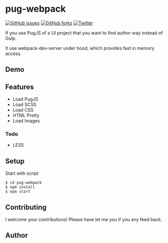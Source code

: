 # pug-webpack

[![GitHub issues](https://img.shields.io/github/issues/dony-hydra/pug-webpack?style=flat-square)](https://github.com/dony-hydra/pug-webpack/issues) [![GitHub forks](https://img.shields.io/github/forks/dony-hydra/pug-webpack?style=flat-square)](https://github.com/dony-hydra/pug-webpack/network)
[![Twitter](https://img.shields.io/twitter/url?style=social)](https://twitter.com/intent/tweet?text=Wow:&url=https%3A%2F%2Fgithub.com%2Fdony-hydra%2Fpug-webpack)

If you use PugJS of a UI project that you want to find author way instead of Gulp.

It use webpack-dev-server under hood, which provides fast in memory access.

## Demo

## Features

- Load PugJS
- Load SCSS
- Load CSS
- HTML Pretty
- Load Images

### Todo

- LESS

## Setup

Start with script

```
$ cd pug-webpack
$ npm install
$ npm start
```

## Contributing

I welcome your contributions! Please have let me you if you any feed back.

## Author
